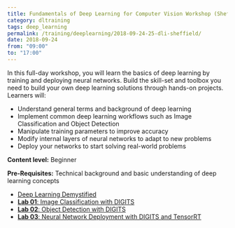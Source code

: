 ```yaml
---
title: Fundamentals of Deep Learning for Computer Vision Workshop (Sheffield)
category: dltraining
tags: deep_learning
permalink: /training/deeplearning/2018-09-24-25-dli-sheffield/
date: 2018-09-24
from: "09:00"
to: "17:00"
---
```


In this full-day workshop, you will learn the basics of deep learning by training and deploying neural networks. Build the skill-set and toolbox you need to build your own deep learning solutions through hands-on projects. Learners will:

* Understand general terms and background of deep learning
* Implement common deep learning workflows such as Image Classification and Object Detection
* Manipulate training parameters to improve accuracy
* Modify internal layers of neural networks to adapt to new problems
* Deploy your networks to start solving real-world problems

**Content level:** Beginner

**Pre-Requisites:** Technical background and basic understanding of deep learning concepts

* [Deep Learning Demystified](/assets/slides/2018-07-19-dl-cv/dl-demystified.pdf)
* [**Lab 01**: Image Classification with DIGITS](/assets/slides/2018-07-24-dl-ucl/image-classification.pdf)
* [**Lab 02**: Object Detection with DIGITS](/assets/slides/2018-07-24-dl-ucl/object-detection.pdf)
* [**Lab 03**: Neural Network Deployment with DIGITS and TensorRT](/assets/slides/2018-07-19-dl-cv/deployment.pdf)
